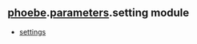 ## [phoebe](phoebe.md).[parameters](phoebe.parameters.md).setting module

* [settings](phoebe.parameters.setting.settings.md)
